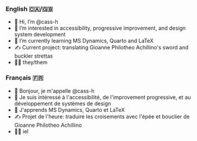 ### English 🇨🇦/🇬🇧

- 👋 Hi, I’m @cass-h
- 👀 I’m interested in accessibility, progressive improvement, and design system development
- 🌱 I’m currently learning MS Dynamics, Quarto and LaTeX
- ✍️ Current project: translating Gioanne Philotheo Achillino's sword and buckler strettas
- 🏳️‍🌈 they/them

### Français 🇫🇷

- 👋 Bonjour, je m'appelle @cass-h
- 👀 Je suis intéressé à l'accessibilité, de l'improvement progressive, et au développement de systèmes de design
- 🌱 J'apprends MS Dynamics, Quarto et LaTeX
- ✍️ Projet de l'heure: traduire les croisements avec l'épée et bouclier de Gioanne Philotheo Achillino
- 🏳️‍🌈 iel

<!---
Please tell me about my bad French and Italian
--->
